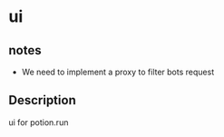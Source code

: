 # ui

## notes

- We need to implement a proxy to filter bots request

## Description

ui for potion.run